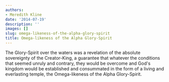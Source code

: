 ```yaml
---
authors:
- Meredith Kline
date: '2014-07-19'
description: ''
images: []
slug: omega-likeness-of-the-alpha-glory-spirit
title: Omega-likeness of the Alpha Glory-Spirit
---
```


The Glory-Spirit over the waters was a revelation of the absolute sovereignty of the Creator-King, a guarantee that whatever the conditions that seemed unruly and contrary, they would be overcome and God's kingdom would be established and consummated in the form of a living and everlasting temple, the Omega-likeness of the Alpha Glory-Spirit.